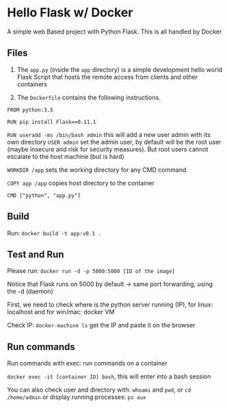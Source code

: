 # Hello Flask w/ Docker

A simple web Based project with Python Flask. This is all handled by Docker

## Files

1. The `app.py` (inside the `app` directory) is a simple development hello world Flask Script that hosts the remote access from clients and other containers

2. The `Dockerfile` contains the following instructions.

`FROM python:3.5`

`RUN pip install Flask==0.11.1`

`RUN useradd -ms /bin/bash admin` this will add a new user admin with its own directory
`USER admin` set the admin user, by default will be the root user (maybe insecure and risk for security measures). But root users cannot escalate to the host machine (but is hard)

`WORKDIR /app` sets the working directory for any CMD command

`COPY app /app` copies host directory to the container

`CMD ["python", "app.py"]`

## Build

Run: `docker build -t app:v0.1 .`

## Test and Run

Please run: `docker run -d -p 5000:5000 [ID of the image]`

Notice that Flask runs on 5000 by default -> same port forwarding, using the -d (daemon)

First, we need to check where is the python server running (IP), for linux: localhost and for win/mac: docker VM

Check IP: `docker-machine ls` get the IP and paste it on the browser

## Run commands

Run commands with exec: run commands on a container

`docker exec -it [container ID] bash`, this will enter into a bash session

You can also check user and directory with: `whoami` and `pwd`, or `cd /home/admin` or display running processes: `ps aux`

